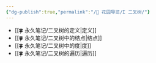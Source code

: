 ```yaml
---
{"dg-publish":true,"permalink":"/🌱 花园导览/Σ 二叉树/"}
---
```



- [[🍀 永久笔记/二叉树的定义\|定义]]
- [[🍀 永久笔记/二叉树中的结点\|结点]]
- [[🍀 永久笔记/二叉树中的度\|度]]
- [[🍀 永久笔记/二叉树的遍历\|遍历]]
